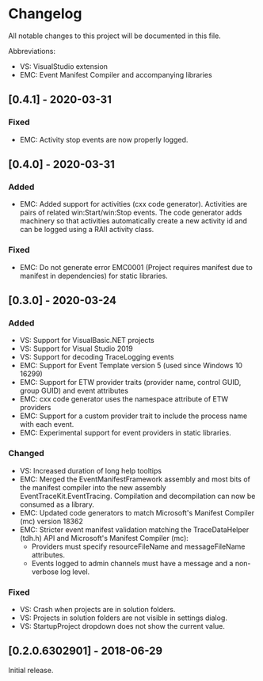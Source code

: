 # Changelog
All notable changes to this project will be documented in this file.

Abbreviations:
- VS: VisualStudio extension
- EMC: Event Manifest Compiler and accompanying libraries

## [0.4.1] - 2020-03-31
### Fixed
- EMC: Activity stop events are now properly logged.

## [0.4.0] - 2020-03-31
### Added
- EMC: Added support for activities (cxx code generator). Activities are pairs
  of related win:Start/win:Stop events. The code generator adds machinery so
  that activities automatically create a new activity id and can be logged using
  a RAII activity class.

### Fixed
- EMC: Do not generate error EMC0001 (Project requires manifest due to manifest
  in dependencies) for static libraries.

## [0.3.0] - 2020-03-24
### Added
- VS: Support for VisualBasic.NET projects
- VS: Support for Visual Studio 2019
- VS: Support for decoding TraceLogging events
- EMC: Support for Event Template version 5 (used since Windows 10 16299)
- EMC: Support for ETW provider traits (provider name, control GUID, group GUID)
  and event attributes
- EMC: cxx code generator uses the namespace attribute of ETW providers
- EMC: Support for a custom provider trait to include the process name with each event.
- EMC: Experimental support for event providers in static libraries.

### Changed
- VS: Increased duration of long help tooltips
- EMC: Merged the EventManifestFramework assembly and most bits of the manifest
  compiler into the new assembly EventTraceKit.EventTracing. Compilation and
  decompilation can now be consumed as a library.
- EMC: Updated code generators to match Microsoft's Manifest Compiler (mc) version 18362
- EMC: Stricter event manifest validation matching the TraceDataHelper (tdh.h)
  API and Microsoft's Manifest Compiler (mc):
  - Providers must specify resourceFileName and messageFileName attributes.
  - Events logged to admin channels must have a message and a non-verbose log
    level.

### Fixed
- VS: Crash when projects are in solution folders.
- VS: Projects in solution folders are not visible in settings dialog.
- VS: StartupProject dropdown does not show the current value.

## [0.2.0.6302901] - 2018-06-29

Initial release.
